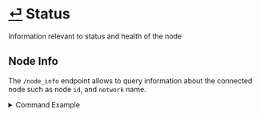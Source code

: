# [⏎](README.md) Status

Information relevant to status and health of the node

## Node Info

The `/node_info` endpoint allows to query information about the connected node such as node `id`, and `network` name. 

<details> 
    <summary>Command Example</summary>
<pre>
RPC_ADDRESS="localhost:10002" && \
 curl "$RPC_ADDRESS/node_info" | jq '.'
</pre>
Output Example
<pre>
{
  "node_info": {
    "protocol_version": {
      "p2p": "7",
      "block": "10",
      "app": "0"
    },
    "id": "fe3b878a9878d2448b6b04470bf53a697ea7f4cc",
    "listen_addr": "tcp://101.1.0.1:26656",
    "network": "kira-1",
    "version": "0.33.4",
    "channels": "4020212223303800",
    "moniker": "Local Kira Hub Validator",
    "other": {
      "tx_index": "on",
      "rpc_address": "tcp://127.0.0.1:26657"
    }
  },
  "application_version": {
    "name": "sekai",
    "server_name": "sekaid",
    "client_name": "sekaicli",
    "version": "1.0.0",
    "commit": "8e58f3998ed4d60a2e29f2cb774c0ffbb38c7c35",
    "build_tags": "",
    "go": "go version go1.14.2 linux/amd64"
  }
}
</pre>
</details>

